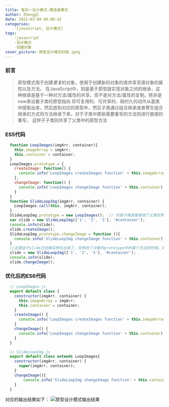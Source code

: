 ```yaml
---
title: 每天一设计模式-建造者模式
author: Zhenggl
date: 2022-03-09 08:08:42
categories:
    -[javascript, 设计模式]
tags:
    -javascript
    -设计模式
    -创建对象
cover_picture: 原型设计模式封面.jpeg
---
```


### 前言
> 原型模式用于创建*重复*的对象，使用于创建新的对象的类共享资源对象的属性以及方法。
> 在JavaScript中，则是基于原型链实现对象之间的继承，这种继承是基于一种对方法/属性的共享，而不是对方法/属性的复制。除非是new来设置子类的原型指向
> 将可复用的、可共享的、耗时久的动作从基类中提取出来，然后放到对应的原型中，然后子类通过组合继承或者寄生组合继承的方式将方法继承下来，对于子类中那些需要重写的方法则进行直接的重写，
> 这样子子类则共享了父类中的原型方法

### ES5代码
```javascript
  function LoopImages(imgArr, container){
	this.imageArray = imgArr;
	this.container = container;
  }
  LoopImages.prototype = {
	createImage: function() {
	  console.info('LoopImages createImages function' + this.imageArray);
	},
	changeImage: function() {
	  console.info('LoopImages changeImage function' + this.container);
	}
  }
  function SlideLoopImg(imgArr, container) {
    LoopImages.call(this, imgArr, container);
  }
  SlideLoopImg.prototype = new LoopImages();  // 代表子类直接使用了父类实例对象来作为自己的原型，子类实例直接拥有父类的prototype方法
  var slide = new SlideLoopImg(['1', '2', '3'], '#container');
  console.info(slide);
  slide.createImage();
  SlideLoopImg.prototype.changeImage = function (){
  	console.info('SlideLoopImg changeImage function' + this.container);
  }
  //这里由于slide已经被实例化出来了，在修改了对象的prototype中的某个方法的时候，需要重新实例化一下，否则，修改后的代码，将不能去影响实例对象
  slide = new SlideLoopImg(['1', '2', '3'], '#container');  
  console.info(slide);
  slide.changeImage();
```

### 优化后的ES6代码
```javascript
  // LoopImages.js
  export default class {
	constructor(imgArr, container) {
	  this.imageArray = imgArr;
	  this.container = container;
	}
	createImage() {
	  console.info('LoopImages createImages function' + this.imageArray);
	}
	changeImage() {
	  console.info('LoopImages changeImage function' + this.container);
	}
  }
```
```javascript
  // SlideLoopImg.js
  export default class extends LoopImages{
	constructor(imgArr, container) {
	  super(imgArr, container);
	}
	changeImage(){
		console.info('SlideLoopImg changeImage function' + this.container);
	}
  }
```
对应的输出结果如下：
![原型设计模式输出结果](原型设计模式输出结果.png)
